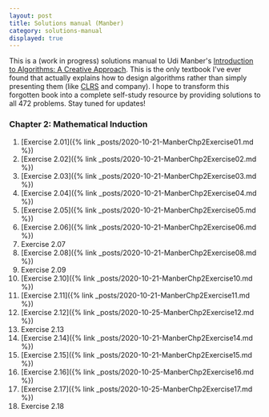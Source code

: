 ```yaml
---
layout: post
title: Solutions manual (Manber)
category: solutions-manual
displayed: true
---
```


This is a (work in progress) solutions manual to Udi Manber's [Introduction to Algorithms: A Creative Approach](https://www.amazon.com/Introduction-Algorithms-Creative-Udi-Manber/dp/0201120372/ref=sr_1_1?dchild=1&keywords=Manber+algorithms&qid=1603154131&sr=8-1). This is the only textbook I've ever found that actually explains how to design algorithms rather than simply presenting them (like [CLRS](https://www.amazon.com/Introduction-Algorithms-3rd-MIT-Press/dp/0262033844) and company). I hope to transform this forgotten book into a complete self-study resource by providing solutions to all 472 problems. Stay tuned for updates!

### Chapter 2: Mathematical Induction

1. [Exercise 2.01]({% link _posts/2020-10-21-ManberChp2Exercise01.md %})
1. [Exercise 2.02]({% link _posts/2020-10-21-ManberChp2Exercise02.md %})
1. [Exercise 2.03]({% link _posts/2020-10-21-ManberChp2Exercise03.md %})
1. [Exercise 2.04]({% link _posts/2020-10-21-ManberChp2Exercise04.md %})
1. [Exercise 2.05]({% link _posts/2020-10-21-ManberChp2Exercise05.md %})
1. [Exercise 2.06]({% link _posts/2020-10-21-ManberChp2Exercise06.md %})
1. Exercise 2.07
1. [Exercise 2.08]({% link _posts/2020-10-21-ManberChp2Exercise08.md %})
1. Exercise 2.09
1. [Exercise 2.10]({% link _posts/2020-10-21-ManberChp2Exercise10.md %})
1. [Exercise 2.11]({% link _posts/2020-10-21-ManberChp2Exercise11.md %})
1. [Exercise 2.12]({% link _posts/2020-10-25-ManberChp2Exercise12.md %})
1. Exercise 2.13
1. [Exercise 2.14]({% link _posts/2020-10-21-ManberChp2Exercise14.md %})
1. [Exercise 2.15]({% link _posts/2020-10-21-ManberChp2Exercise15.md %})
1. [Exercise 2.16]({% link _posts/2020-10-25-ManberChp2Exercise16.md %})
1. [Exercise 2.17]({% link _posts/2020-10-25-ManberChp2Exercise17.md %})
1. Exercise 2.18